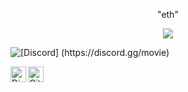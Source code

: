 <p align="center">"eth"</p>
<p align="center"> 
  <img src="https://komarev.com/ghpvc/?username=tcrms"/>
  

![[Discord] (https://discord.gg/movie)](https://discord.c99.nl/widget/theme-2/914503739535130674.png)

  <a href="https://discord.gg/movie">
  <img align="left" alt="Discord Server" width="25px" src="https://cdn.jsdelivr.net/npm/simple-icons@v3/icons/discord.svg" />
</a>
 <a href="https://github.com/p9b">
  <img align="left" alt="Github" width="25px" src="https://cdn.jsdelivr.net/npm/simple-icons@v3/icons/github.svg" />
</a>

</a>
</a> 
